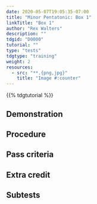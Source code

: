 ```yaml
---
date: 2020-05-07T19:05:35-07:00
title: "Minor Pentatonic: Box 1"
linkTitle: "Box 1"
author: "Rex Walters"
description: ""
tdgid: "D0000"
tutorial: ""
type: "tests"
tdgtype: "training"
weight: 2
resources:
  - src: "**.{png,jpg}"
    title: "Image #:counter"
---
```


{{% tdgtutorial %}}

## Demonstration

## Procedure

## Pass criteria

## Extra credit

## Subtests
